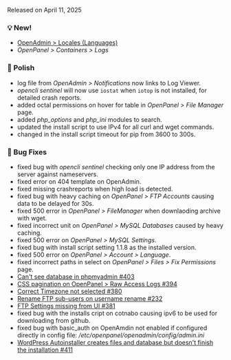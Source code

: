 Released on April 11, 2025

### 💡 New!
- [OpenAdmin > Locales (Languages)](/docs/admin/settings/locales/)
- *OpenPanel > Containers > Logs*

### 💅 Polish
- log file from *OpenAdmin > Notifications* now links to Log Viewer.
- *opencli sentinel* will now use `iostat` when `iotop` is not installed, for detailed crash reports.
- added octal permissions on hover for table in *OpenPanel > File Manager* page.
- added *php_options* and *php_ini* modules to search.
- updated the install script to use IPv4 for all curl and wget commands.
- changed in the install script timeout for pip from 3600 to 300s.

### 🐛 Bug Fixes
- fixed bug with *opencli sentinel* checking only one IP address from the server against nameservers.
- fixed error on 404 template on OpenAdmin.
- fixed missing crashreports when high load is detected.
- fixed bug with heavy caching on *OpenPanel > FTP Accounts* causing data to be delayed for 30s.
- fixed 500 error in *OpenPanel > FileManager* when downlaoding archive with wget.
- fixed incorrect unit on *OpenPanel > MySQL Databases* caused by heavy caching.
- fixed 500 error on *OpenPanel > MySQL Settings*.
- fixed bug with install script setting 1.1.8 as the installed version. 
- fixed 500 error on *OpenPanel > Account > Language*.
- fixed incorrect paths in select on *OpenPanel > Files > Fix Permissions* page.
- [Can't see database in phpmyadmin #403](https://github.com/stefanpejcic/OpenPanel/issues/403)
- [CSS pagination on OpenPanel > Raw Access Logs #394](https://github.com/stefanpejcic/OpenPanel/issues/394)
- [Correct Timezone not selected #380](https://github.com/stefanpejcic/OpenPanel/issues/380)
- [Rename FTP sub-users on username rename #232](https://github.com/stefanpejcic/OpenPanel/issues/232)
- [FTP Settings missing from UI #381](https://github.com/stefanpejcic/OpenPanel/issues/381)
- fixed bug with the installs cript on cotnabo causing ipv6 to be used for downloading from github.
- fixed bug with basic_auth on OpenAmdin not enabled if configured directly in config file: */etc/openpanel/openadmin/config/admin.ini*
- [WordPress Autoinstaller creates files and database but doesn't finish the installation #411](https://github.com/stefanpejcic/OpenPanel/issues/411)

